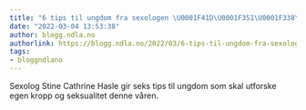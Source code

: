 ```yaml
---
title: "6 tips til ungdom fra sexologen \U0001F41D\U0001F351\U0001F338\U0001F970\U0001F346\U0001F48B"
date: "2022-03-04 13:53:38"
author: blogg.ndla.no
authorlink: https://blogg.ndla.no/2022/03/6-tips-til-ungdom-fra-sexologen-%f0%9f%90%9d%f0%9f%8d%91%f0%9f%8c%b8%f0%9f%a5%b0%f0%9f%8d%86%f0%9f%92%8b/
tags:
- bloggndlano
---
```

Sexolog Stine Cathrine Hasle gir seks tips til ungdom som skal utforske egen kropp og seksualitet denne våren.